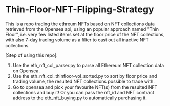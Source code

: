 # Thin-Floor-NFT-Flipping-Strategy
This is a repo trading the ethreum NFTs based on NFT collections data retrieved from the Opensea api, using an popular approach named "Thin Floor", i.e. very few listed items set at the floor price of the NFT collections, with also 7-day trading volume as a filter to cast out all inactive NFT collections.

[Step of using this repo]:
1. Use the eth_nft_col_parser.py to parse all Ethereum NFT collection data on Opensea.
2. Use the eth_nft_col_thinfloor-vol_sorted.py to sort by floor price and trading volume, the resulted NFT collections possible to trade with.
3. Go to opensea and pick your favourite NFT(s) from the resulted NFT collections and buy it! Or you can pass the nft_id and NFT contract address to the eth_nft_buying.py to automatically purchasing it.
